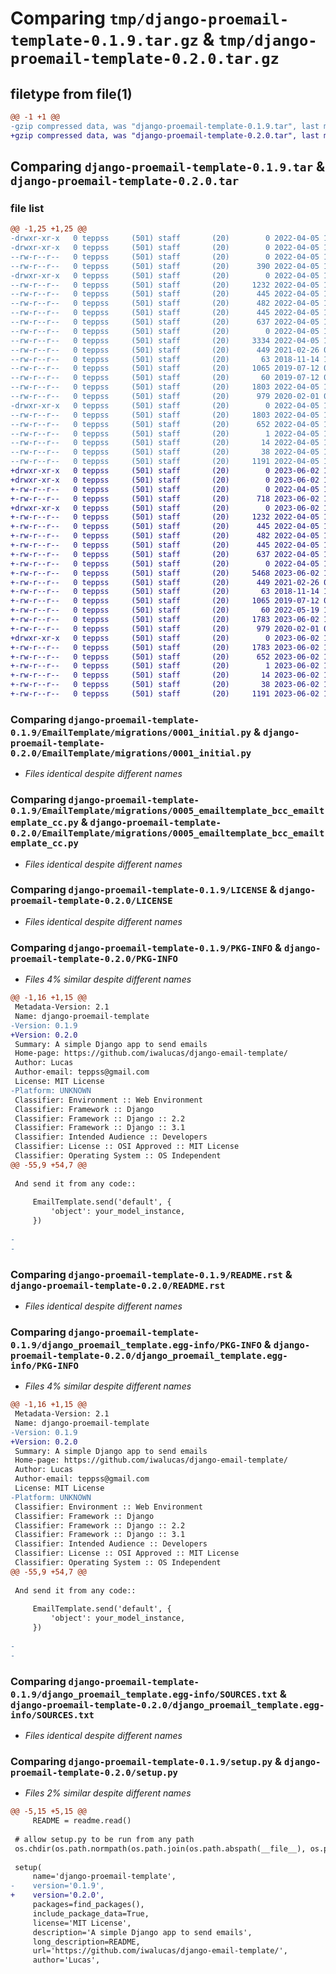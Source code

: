 # Comparing `tmp/django-proemail-template-0.1.9.tar.gz` & `tmp/django-proemail-template-0.2.0.tar.gz`

## filetype from file(1)

```diff
@@ -1 +1 @@
-gzip compressed data, was "django-proemail-template-0.1.9.tar", last modified: Tue Apr  5 14:13:52 2022, max compression
+gzip compressed data, was "django-proemail-template-0.2.0.tar", last modified: Fri Jun  2 16:19:26 2023, max compression
```

## Comparing `django-proemail-template-0.1.9.tar` & `django-proemail-template-0.2.0.tar`

### file list

```diff
@@ -1,25 +1,25 @@
-drwxr-xr-x   0 teppss     (501) staff       (20)        0 2022-04-05 14:13:52.871744 django-proemail-template-0.1.9/
-drwxr-xr-x   0 teppss     (501) staff       (20)        0 2022-04-05 14:13:52.870109 django-proemail-template-0.1.9/EmailTemplate/
--rw-r--r--   0 teppss     (501) staff       (20)        0 2022-04-05 14:10:09.000000 django-proemail-template-0.1.9/EmailTemplate/__init__.py
--rw-r--r--   0 teppss     (501) staff       (20)      390 2022-04-05 14:12:50.000000 django-proemail-template-0.1.9/EmailTemplate/admin.py
-drwxr-xr-x   0 teppss     (501) staff       (20)        0 2022-04-05 14:13:52.871080 django-proemail-template-0.1.9/EmailTemplate/migrations/
--rw-r--r--   0 teppss     (501) staff       (20)     1232 2022-04-05 14:05:32.000000 django-proemail-template-0.1.9/EmailTemplate/migrations/0001_initial.py
--rw-r--r--   0 teppss     (501) staff       (20)      445 2022-04-05 14:05:32.000000 django-proemail-template-0.1.9/EmailTemplate/migrations/0002_auto_20190719_1354.py
--rw-r--r--   0 teppss     (501) staff       (20)      482 2022-04-05 14:05:32.000000 django-proemail-template-0.1.9/EmailTemplate/migrations/0003_auto_20190719_1358.py
--rw-r--r--   0 teppss     (501) staff       (20)      445 2022-04-05 14:05:32.000000 django-proemail-template-0.1.9/EmailTemplate/migrations/0004_auto_20210226_0911.py
--rw-r--r--   0 teppss     (501) staff       (20)      637 2022-04-05 14:12:58.000000 django-proemail-template-0.1.9/EmailTemplate/migrations/0005_emailtemplate_bcc_emailtemplate_cc.py
--rw-r--r--   0 teppss     (501) staff       (20)        0 2022-04-05 14:05:32.000000 django-proemail-template-0.1.9/EmailTemplate/migrations/__init__.py
--rw-r--r--   0 teppss     (501) staff       (20)     3334 2022-04-05 14:11:16.000000 django-proemail-template-0.1.9/EmailTemplate/models.py
--rw-r--r--   0 teppss     (501) staff       (20)      449 2021-02-26 09:04:46.000000 django-proemail-template-0.1.9/EmailTemplate/tests.py
--rw-r--r--   0 teppss     (501) staff       (20)       63 2018-11-14 15:29:47.000000 django-proemail-template-0.1.9/EmailTemplate/views.py
--rw-r--r--   0 teppss     (501) staff       (20)     1065 2019-07-12 02:22:08.000000 django-proemail-template-0.1.9/LICENSE
--rw-r--r--   0 teppss     (501) staff       (20)       60 2019-07-12 02:22:08.000000 django-proemail-template-0.1.9/MANIFEST.in
--rw-r--r--   0 teppss     (501) staff       (20)     1803 2022-04-05 14:13:52.871624 django-proemail-template-0.1.9/PKG-INFO
--rw-r--r--   0 teppss     (501) staff       (20)      979 2020-02-01 09:44:20.000000 django-proemail-template-0.1.9/README.rst
-drwxr-xr-x   0 teppss     (501) staff       (20)        0 2022-04-05 14:13:52.871474 django-proemail-template-0.1.9/django_proemail_template.egg-info/
--rw-r--r--   0 teppss     (501) staff       (20)     1803 2022-04-05 14:13:52.000000 django-proemail-template-0.1.9/django_proemail_template.egg-info/PKG-INFO
--rw-r--r--   0 teppss     (501) staff       (20)      652 2022-04-05 14:13:52.000000 django-proemail-template-0.1.9/django_proemail_template.egg-info/SOURCES.txt
--rw-r--r--   0 teppss     (501) staff       (20)        1 2022-04-05 14:13:52.000000 django-proemail-template-0.1.9/django_proemail_template.egg-info/dependency_links.txt
--rw-r--r--   0 teppss     (501) staff       (20)       14 2022-04-05 14:13:52.000000 django-proemail-template-0.1.9/django_proemail_template.egg-info/top_level.txt
--rw-r--r--   0 teppss     (501) staff       (20)       38 2022-04-05 14:13:52.871780 django-proemail-template-0.1.9/setup.cfg
--rw-r--r--   0 teppss     (501) staff       (20)     1191 2022-04-05 14:13:38.000000 django-proemail-template-0.1.9/setup.py
+drwxr-xr-x   0 teppss     (501) staff       (20)        0 2023-06-02 16:19:26.748662 django-proemail-template-0.2.0/
+drwxr-xr-x   0 teppss     (501) staff       (20)        0 2023-06-02 16:19:26.746585 django-proemail-template-0.2.0/EmailTemplate/
+-rw-r--r--   0 teppss     (501) staff       (20)        0 2022-04-05 14:10:09.000000 django-proemail-template-0.2.0/EmailTemplate/__init__.py
+-rw-r--r--   0 teppss     (501) staff       (20)      718 2023-06-02 16:17:24.000000 django-proemail-template-0.2.0/EmailTemplate/admin.py
+drwxr-xr-x   0 teppss     (501) staff       (20)        0 2023-06-02 16:19:26.747950 django-proemail-template-0.2.0/EmailTemplate/migrations/
+-rw-r--r--   0 teppss     (501) staff       (20)     1232 2022-04-05 14:05:32.000000 django-proemail-template-0.2.0/EmailTemplate/migrations/0001_initial.py
+-rw-r--r--   0 teppss     (501) staff       (20)      445 2022-04-05 14:05:32.000000 django-proemail-template-0.2.0/EmailTemplate/migrations/0002_auto_20190719_1354.py
+-rw-r--r--   0 teppss     (501) staff       (20)      482 2022-04-05 14:05:32.000000 django-proemail-template-0.2.0/EmailTemplate/migrations/0003_auto_20190719_1358.py
+-rw-r--r--   0 teppss     (501) staff       (20)      445 2022-04-05 14:05:32.000000 django-proemail-template-0.2.0/EmailTemplate/migrations/0004_auto_20210226_0911.py
+-rw-r--r--   0 teppss     (501) staff       (20)      637 2022-04-05 14:12:58.000000 django-proemail-template-0.2.0/EmailTemplate/migrations/0005_emailtemplate_bcc_emailtemplate_cc.py
+-rw-r--r--   0 teppss     (501) staff       (20)        0 2022-04-05 14:05:32.000000 django-proemail-template-0.2.0/EmailTemplate/migrations/__init__.py
+-rw-r--r--   0 teppss     (501) staff       (20)     5468 2023-06-02 16:16:34.000000 django-proemail-template-0.2.0/EmailTemplate/models.py
+-rw-r--r--   0 teppss     (501) staff       (20)      449 2021-02-26 09:04:46.000000 django-proemail-template-0.2.0/EmailTemplate/tests.py
+-rw-r--r--   0 teppss     (501) staff       (20)       63 2018-11-14 15:29:47.000000 django-proemail-template-0.2.0/EmailTemplate/views.py
+-rw-r--r--   0 teppss     (501) staff       (20)     1065 2019-07-12 02:22:08.000000 django-proemail-template-0.2.0/LICENSE
+-rw-r--r--   0 teppss     (501) staff       (20)       60 2022-05-19 14:16:14.000000 django-proemail-template-0.2.0/MANIFEST.in
+-rw-r--r--   0 teppss     (501) staff       (20)     1783 2023-06-02 16:19:26.748546 django-proemail-template-0.2.0/PKG-INFO
+-rw-r--r--   0 teppss     (501) staff       (20)      979 2020-02-01 09:44:20.000000 django-proemail-template-0.2.0/README.rst
+drwxr-xr-x   0 teppss     (501) staff       (20)        0 2023-06-02 16:19:26.748372 django-proemail-template-0.2.0/django_proemail_template.egg-info/
+-rw-r--r--   0 teppss     (501) staff       (20)     1783 2023-06-02 16:19:26.000000 django-proemail-template-0.2.0/django_proemail_template.egg-info/PKG-INFO
+-rw-r--r--   0 teppss     (501) staff       (20)      652 2023-06-02 16:19:26.000000 django-proemail-template-0.2.0/django_proemail_template.egg-info/SOURCES.txt
+-rw-r--r--   0 teppss     (501) staff       (20)        1 2023-06-02 16:19:26.000000 django-proemail-template-0.2.0/django_proemail_template.egg-info/dependency_links.txt
+-rw-r--r--   0 teppss     (501) staff       (20)       14 2023-06-02 16:19:26.000000 django-proemail-template-0.2.0/django_proemail_template.egg-info/top_level.txt
+-rw-r--r--   0 teppss     (501) staff       (20)       38 2023-06-02 16:19:26.748702 django-proemail-template-0.2.0/setup.cfg
+-rw-r--r--   0 teppss     (501) staff       (20)     1191 2023-06-02 16:18:14.000000 django-proemail-template-0.2.0/setup.py
```

### Comparing `django-proemail-template-0.1.9/EmailTemplate/migrations/0001_initial.py` & `django-proemail-template-0.2.0/EmailTemplate/migrations/0001_initial.py`

 * *Files identical despite different names*

### Comparing `django-proemail-template-0.1.9/EmailTemplate/migrations/0005_emailtemplate_bcc_emailtemplate_cc.py` & `django-proemail-template-0.2.0/EmailTemplate/migrations/0005_emailtemplate_bcc_emailtemplate_cc.py`

 * *Files identical despite different names*

### Comparing `django-proemail-template-0.1.9/LICENSE` & `django-proemail-template-0.2.0/LICENSE`

 * *Files identical despite different names*

### Comparing `django-proemail-template-0.1.9/PKG-INFO` & `django-proemail-template-0.2.0/PKG-INFO`

 * *Files 4% similar despite different names*

```diff
@@ -1,16 +1,15 @@
 Metadata-Version: 2.1
 Name: django-proemail-template
-Version: 0.1.9
+Version: 0.2.0
 Summary: A simple Django app to send emails
 Home-page: https://github.com/iwalucas/django-email-template/
 Author: Lucas
 Author-email: teppss@gmail.com
 License: MIT License
-Platform: UNKNOWN
 Classifier: Environment :: Web Environment
 Classifier: Framework :: Django
 Classifier: Framework :: Django :: 2.2
 Classifier: Framework :: Django :: 3.1
 Classifier: Intended Audience :: Developers
 Classifier: License :: OSI Approved :: MIT License
 Classifier: Operating System :: OS Independent
@@ -55,9 +54,7 @@
 
 And send it from any code::
 
     EmailTemplate.send('default', {
         'object': your_model_instance,
     })
     
-
-
```

### Comparing `django-proemail-template-0.1.9/README.rst` & `django-proemail-template-0.2.0/README.rst`

 * *Files identical despite different names*

### Comparing `django-proemail-template-0.1.9/django_proemail_template.egg-info/PKG-INFO` & `django-proemail-template-0.2.0/django_proemail_template.egg-info/PKG-INFO`

 * *Files 4% similar despite different names*

```diff
@@ -1,16 +1,15 @@
 Metadata-Version: 2.1
 Name: django-proemail-template
-Version: 0.1.9
+Version: 0.2.0
 Summary: A simple Django app to send emails
 Home-page: https://github.com/iwalucas/django-email-template/
 Author: Lucas
 Author-email: teppss@gmail.com
 License: MIT License
-Platform: UNKNOWN
 Classifier: Environment :: Web Environment
 Classifier: Framework :: Django
 Classifier: Framework :: Django :: 2.2
 Classifier: Framework :: Django :: 3.1
 Classifier: Intended Audience :: Developers
 Classifier: License :: OSI Approved :: MIT License
 Classifier: Operating System :: OS Independent
@@ -55,9 +54,7 @@
 
 And send it from any code::
 
     EmailTemplate.send('default', {
         'object': your_model_instance,
     })
     
-
-
```

### Comparing `django-proemail-template-0.1.9/django_proemail_template.egg-info/SOURCES.txt` & `django-proemail-template-0.2.0/django_proemail_template.egg-info/SOURCES.txt`

 * *Files identical despite different names*

### Comparing `django-proemail-template-0.1.9/setup.py` & `django-proemail-template-0.2.0/setup.py`

 * *Files 2% similar despite different names*

```diff
@@ -5,15 +5,15 @@
     README = readme.read()
 
 # allow setup.py to be run from any path
 os.chdir(os.path.normpath(os.path.join(os.path.abspath(__file__), os.pardir)))
 
 setup(
     name='django-proemail-template',
-    version='0.1.9',
+    version='0.2.0',
     packages=find_packages(),
     include_package_data=True,
     license='MIT License',
     description='A simple Django app to send emails',
     long_description=README,
     url='https://github.com/iwalucas/django-email-template/',
     author='Lucas',
```

